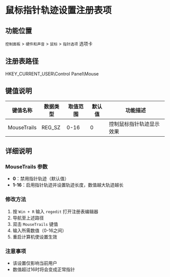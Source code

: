 # 鼠标指针轨迹设置注册表项

## 功能位置
`控制面板` > `硬件和声音` > `鼠标` > `指针选项` 选项卡

## 注册表路径
HKEY_CURRENT_USER\Control Panel\Mouse

## 键值说明
| 键值名称     | 数据类型 | 取值范围 | 默认值 | 功能描述                 |
|--------------|----------|----------|--------|--------------------------|
| MouseTrails  | REG_SZ   | 0-16     | 0      | 控制鼠标指针轨迹显示效果 |

## 详细说明

### MouseTrails 参数
- ​**0**​：禁用指针轨迹（默认值）
- ​**1-16**​：启用指针轨迹并设置轨迹长度，数值越大轨迹越长

### 修改方法
1. 按 `Win + R` 输入 `regedit` 打开注册表编辑器
2. 导航至上述路径
3. 双击 `MouseTrails` 键值
4. 输入所需数值（0-16之间）
5. 重启计算机使设置生效

### 注意事项
- 该设置仅影响当前用户
- 数值超过16时将会变成正常指针

